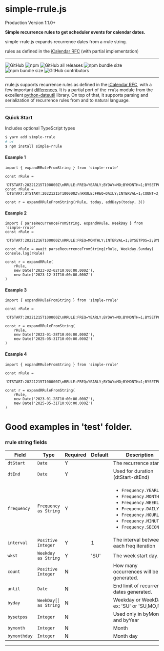 # simple-rrule.js

Production Version 1.1.0+

**Simple recurrence rules to get scheduler events for calendar dates.**

simple-rrule.js expands recurrence dates from a rrule string.

rules as defined in the [iCalendar
RFC](https://tools.ietf.org/html/rfc5545) (with partial implementation)

---

![GitHub](https://img.shields.io/github/license/jonasgedrat/simple-rrule)
![npm](https://img.shields.io/npm/dy/simple-rrule)
![GitHub all releases](https://img.shields.io/github/downloads/jonasgedrat/simple-rrule/total)
![npm bundle size](https://img.shields.io/bundlephobia/min/simple-rrule)
![npm bundle size](https://img.shields.io/bundlephobia/minzip/simple-rrule)
![GitHub contributors](https://img.shields.io/github/contributors/jonasgedrat/simple-rrule)

---

rrule.js supports recurrence rules as defined in the [iCalendar
RFC](https://tools.ietf.org/html/rfc5545), with a few important
[differences](#differences-from-icalendar-rfc). It is a partial port of the
`rrule` module from the excellent
[python-dateutil](http://labix.org/python-dateutil/) library. On top of
that, it supports parsing and serialization of recurrence rules from and
to natural language.

---

### Quick Start

Includes optional TypeScript types

```bash
$ yarn add simple-rrule
# or
$ npm install simple-rrule
```

#### Example 1

```es6
import { expandRRuleFromString } from 'simple-rrule'

const rRule =
    'DTSTART:20221215T100000Z\nRRULE:FREQ=YEARLY;BYDAY=MO;BYMONTH=1;BYSETPOS=2;COUNT=5;WKST=SU'
const rRule = `DTSTART:DTSTART:20221215T100000Z\nRRULE:FREQ=DAILY;INTERVAL=1;COUNT=3;WKST=SU`

const r = expandRRuleFromString(rRule, today, addDays(today, 3))
```

#### Example 2

```es6
import { parseRecurrenceFromString, expandRRule, WeekDay } from 'simple-rrule'
const rRule =
    'DTSTART:20221216T100000Z\nRRULE:FREQ=MONTHLY;INTERVAL=1;BYSETPOS=2;BYDAY=WE;UNTIL=20230411T100000Z;WKST=SU'

const rRule = await parseRecurrenceFromString(rRule, Weekday.Sunday)
console.log(rRule)

const r = expandRRule(
    rRule,
    new Date('2023-02-02T10:00:00.000Z'),
    new Date('2023-12-31T10:00:00.000Z')
)
```

#### Example 3

```es6
import { expandRRuleFromString } from 'simple-rrule'

const rRule =
    'DTSTART:20221215T100000Z\nRRULE:FREQ=YEARLY;BYDAY=MO;BYMONTH=1;BYSETPOS=2;COUNT=5;WKST=SU'

const r = expandRRuleFromString(
    rRule,
    new Date('2023-01-28T10:00:00.000Z'),
    new Date('2025-05-31T10:00:00.000Z')
)
```

#### Example 4

```es6
import { expandRRuleFromString } from 'simple-rrule'

const rRule =
    'DTSTART:20221215T100000Z\nRRULE:FREQ=YEARLY;BYDAY=MO;BYMONTH=1;BYSETPOS=2;COUNT=5;WKST=SU'

const r = expandRRuleFromString(
    rRule,
    new Date('2023-01-28T10:00:00.000Z'),
    new Date('2025-05-31T10:00:00.000Z')
)
```

# Good examples in 'test' folder.

### rrule string fields

<table>
    <!-- why, markdown... -->
    <thead>
    <tr>
        <th>Field</th>
        <th>Type</th>
        <th>Required</th>
        <th>Default</th>
        <th>Description</th>
    </tr>
    <thead>
    <tbody>
    <tr>
        <td><code>dtStart</code></td>
        <td><code>Date</code></td>        
        <td>Y</td>
        <td></td>
        <td>The recurrence start.</td>
    </tr>
    <tr>
        <td><code>dtEnd</code></td>
        <td><code>Date</code></td>        
        <td>Y</td>
        <td></td>
        <td>Used for duration (dtStart-dtEnd)</td>
    </tr>
    <tr>
        <td><code>frequency</code></td>
        <td><code>Frequency as String</code></td>
        <td>Y</td>
        <td></td>
        <td>
            <ul>
                <li><code>Frequency.YEARLY</code></li>
                <li><code>Frequency.MONTHLY</code></li>
                <li><code>Frequency.WEEKLY</code></li>
                <li><code>Frequency.DAILY</code></li>
                <li><code>Frequency.HOURLY</code></li>
                <li><code>Frequency.MINUTELY</code></li>
                <li><code>Frequency.SECONDLY</code></li>
            </ul>
        </td>
    </tr>
    <tr>
        <td><code>interval</code></td>
        <td><code>Positive Integer</code></td>        
        <td>Y</td>
        <td>1</td>
        <td>The interval between each freq iteration</td>
    </tr>
    <tr>
        <td><code>wkst</code></td>
        <td><code>Weekday as String</code></td>        
        <td>Y</td>
        <td>'SU'</td>
        <td>The week start day.</td>
    </tr>  
    <tr>
        <td><code>count</code></td>
        <td><code>Positive Integer</code></td>        
        <td>N</td>
        <td></td>
        <td>How many occurrences will be generated.</td>
    </tr>  
    <tr>
        <td><code>until</code></td>
        <td><code>Date</code></td>        
        <td>N</td>
        <td></td>
        <td>End limit of recurrence dates generated.</td>
    </tr>
        <tr>
        <td><code>byday</code></td>
        <td><code>WeekDay[] as String</code></td>
        <td>N</td>
        <td></td>
        <td>Weekday or WeekDays ex: 'SU' or 'SU,MO,FR'</td>
    </tr>
    <tr>
        <td><code>bysetpos</code></td>
        <td><code>Integer</code></td>
        <td>N</td>
        <td></td>
        <td>Used only in byMonth and byYear</td>
    </tr>
    <tr>
        <td><code>bymonth</code></td>
        <td><code>Integer</code></td>
        <td>N</td>
        <td></td>
        <td>Month</td>
    </tr>
    <tr>
        <td><code>bymonthday</code></td>
        <td><code>Integer</code></td>
        <td>N</td>
        <td></td>
        <td>Month day</td>
    </tr>  
    </tbody>
</table>

---
